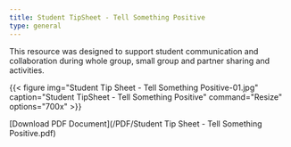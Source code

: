 ```yaml
---
title: Student TipSheet - Tell Something Positive
type: general
---
```

This resource was designed to support student communication and collaboration during whole group, small group and partner sharing and activities.

{{< figure
img="Student Tip Sheet - Tell Something Positive-01.jpg"
caption="Student TipSheet - Tell Something Positive"
command="Resize"
options="700x" >}}

[Download PDF Document](/PDF/Student Tip Sheet - Tell Something Positive.pdf)
